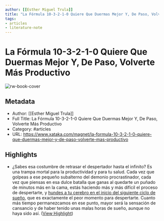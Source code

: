 ```yaml
---
author: [[Esther Miguel Trula]]
title: "La Fórmula 10-3-2-1-0 Quiere Que Duermas Mejor Y, De Paso, Volverte Más Productivo"
tags: 
- articles
- literature-note
---
```

# La Fórmula 10-3-2-1-0 Quiere Que Duermas Mejor Y, De Paso, Volverte Más Productivo

![rw-book-cover](https://i.blogs.es/478592/dormir-mas-ser-mas-productivo/840_560.jpg)

## Metadata
- Author: [[Esther Miguel Trula]]
- Full Title: La Fórmula 10-3-2-1-0 Quiere Que Duermas Mejor Y, De Paso, Volverte Más Productivo
- Category: #articles
- URL: https://www.xataka.com/magnet/la-formula-10-3-2-1-0-quiere-que-duermas-mejor-y-de-paso-volverte-mas-productivo

## Highlights
- ¿Sabes esa costumbre de retrasar el despertador hasta el infinito? Es una trampa mortal para la productividad y para tu salud. Cada vez que golpeas a ese pequeño subalterno del demonio procrastinador, cada vez que piensas en esa dulce batalla que ganas al quedarte un puñado de minutos más en la cama, estás haciendo más y más difícil el proceso de despertarte, y [hundes a tu cerebro en el inicio del siguiente ciclo de sueño](http://www.newyorker.com/tech/elements/snoozers-are-in-fact-losers), que es exactamente el peor momento para despertarte. Cuanto más tiempo permanezcamos en ese punto, mayor será la sensación de cansancio y de haber tenido unas malas horas de sueño, aunque no haya sido así. ([View Highlight](https://read.readwise.io/read/01gzvwq5e8pcveybt3chdxxz37))

